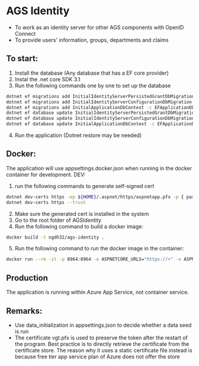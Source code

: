﻿# AGS Identity
- To work as an identity server for other AGS components with OpenID Connect
- To provide users' information, groups, departments and claims

## To start:
1. Install the database (Any database that has a EF core provider)
2. Instal the .net core SDK 3.1
3. Run the following commands one by one to set up the database
``` sh
dotnet ef migrations add InitialIdentityServerPersistedGrantDbMigration -c PersistedGrantDbContext -o Migrations/IdentityServer/PersistedGrantDb 
dotnet ef migrations add InitialIdentityServerConfigurationDbMigration -c ConfigurationDbContext -o Migrations/IdentityServer/ConfigurationDb
dotnet ef migrations add InitialApplicationDbContext -c EFApplicationDbContext -o Migrations/Application/EFApplicationDb
dotnet ef database update InitialIdentityServerPersistedGrantDbMigration -c  PersistedGrantDbContext
dotnet ef database update InitialIdentityServerConfigurationDbMigration -c ConfigurationDbContext
dotnet ef database update InitialApplicationDbContext -c EFApplicationDbContext
```
4. Run the application (Dotnet restore may be needed) 


## Docker:
The application will use appsettings.docker.json when running in the docker container for development.
DEV:
1. run the following commands to generate self-signed cert
```sh
dotnet dev-certs https -ep ${HOME}/.aspnet/https/aspnetapp.pfx -p { password here }
dotnet dev-certs https --trust
```
2. Make sure the generated cert is installed in the system
3. Go to the root folder of AGSIdentity
4. Run the following command to build a docker image:
```sh
docker build -t ngdh32/ags-identity .
```
5. Run the following command to run the docker image in the container:
```sh
docker run --rm -it -p 8964:8964 -e ASPNETCORE_URLS="https://+" -e ASPNETCORE_ENVIRONMENT=docker -e ASPNETCORE_HTTPS_PORT=8964 -e ASPNETCORE_Kestrel__Certificates__Default__Password={ password here} -e ASPNETCORE_Kestrel__Certificates__Default__Path=/https/aspnetapp.pfx -v ${HOME}/.aspnet/https:/https/ --name ags-identity ngdh32/ags-identity
```

## Production
The application is running within Azure App Service, not container service.

## Remarks:
- Use data_initialization in appsettings.json to decide whether a data seed is run
- The certificate vgt.pfx is used to preserve the token after the restart of the program. Best practice is to directly retrieve the certificate from the certificate store. The reason why it uses a static certificate file instead is because free tier app service plan of Azure does not offer the store